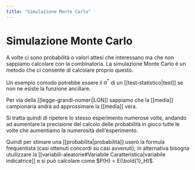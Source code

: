 ```yaml
---
title: "Simulazione Monte Carlo"
---
```

# Simulazione Monte Carlo
A volte ci sono probabilità o valori attesi che interessano ma che non sappiamo calcolare con la combinatoria. La simulazione Monte Carlo è un metodo che ci consente di calcolare proprio questo.

Un esempio comodo potrebbe essere il $\alpha^*$ di un [[test-statistico|test]] se non ne esiste la funzione ancillare.

Per via della [[legge-grandi-numeri|LGN]] sappiamo che la [[media]] campionaria andrà ad approssimare la [[media]] vera.

Si tratta quindi di ripetere lo stesso esperimento numerose volte, andando ad aumentare la precisione del calcolo delle probabilità in gioco tutte le volte che aumentiamo la numerosità dell'esperimento.

Quindi per stimare una [[probabilita|probabilità]] userò la formula frequentista (casi ottenuti concordi su casi avvenuti); in alternativa bisogna utuilizzare la [[variabili-aleatorie#Variabile Caratteristica|variabile indicatrice]] e si può calcolare come $P(H) = E(\bold{1}_H)$.

